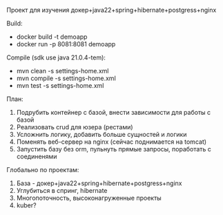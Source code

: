 Проект для изучения докер+java22+spring+hibernate+postgress+nginx

Build:
- docker build -t demoapp
- docker run -p 8081:8081 demoapp

Compile (sdk use java 21.0.4-tem):
- mvn clean -s settings-home.xml
- mvn compile -s settings-home.xml
- mvn test -s settings-home.xml

План:
1. Подрубить контейнер с базой, внести зависимости для работы с базой
2. Реализовать crud для юзера (рестами)
4. Усложнить логику, добавить больше сущностей и логики
5. Поменять веб-сервер на nginx (сейчас поднимается на tomcat)
6. Запустить базу без orm, пульнуть прямые запросы, поработать с соединенями

Глобально по проектам:
1. База - докер+java22+spring+hibernate+postgress+nginx
2. Углубиться в спринг, hibernate
2. Многопоточность, высоконагруженные проекты
4. kuber?